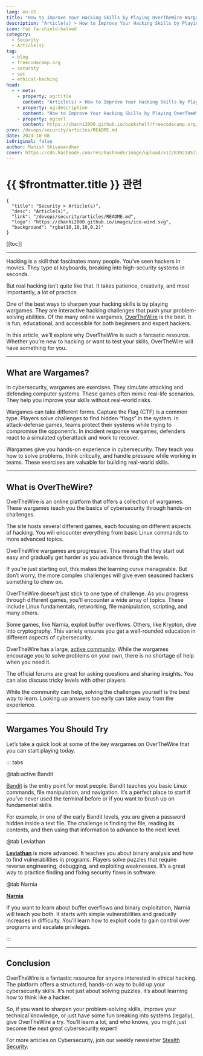 ```yaml
---
lang: en-US
title: "How to Improve Your Hacking Skills by Playing OverTheWire Wargames"
description: "Article(s) > How to Improve Your Hacking Skills by Playing OverTheWire Wargames"
icon: fas fa-shield-halved
category:
  - Security
  - Article(s)
tag:
  - blog
  - freecodecamp.org
  - security
  - sec
  - ethical-hacking
head:
  - - meta:
    - property: og:title
      content: "Article(s) > How to Improve Your Hacking Skills by Playing OverTheWire Wargames"
    - property: og:description
      content: "How to Improve Your Hacking Skills by Playing OverTheWire Wargames"
    - property: og:url
      content: https://chanhi2000.github.io/bookshelf/freecodecamp.org/improve-hacking-skills-by-playing-wargames.html
prev: /devops/security/articles/README.md
date: 2024-10-08
isOriginal: false
author: Manish Shivanandhan
cover: https://cdn.hashnode.com/res/hashnode/image/upload/v1728392145727/bb646db1-f69a-4654-b01c-15fbe94a9c00.png
---
```


# {{ $frontmatter.title }} 관련

```component VPCard
{
  "title": "Security > Article(s)",
  "desc": "Article(s)",
  "link": "/devops/security/articles/README.md",
  "logo": "https://chanhi2000.github.io/images/ico-wind.svg",
  "background": "rgba(10,10,10,0.2)"
}
```

[[toc]]

---

<SiteInfo
  name="How to Improve Your Hacking Skills by Playing OverTheWire Wargames"
  desc="Hacking is a skill that fascinates many people. You’ve seen hackers in movies. They type at keyboards, breaking into high-security systems in seconds. But real hacking isn’t quite like that. It takes patience, creativity, and most importantly, a lot ..."
  url="https://freecodecamp.org/news/improve-hacking-skills-by-playing-wargames"
  logo="https://cdn.freecodecamp.org/universal/favicons/favicon.ico"
  preview="https://cdn.hashnode.com/res/hashnode/image/upload/v1728392145727/bb646db1-f69a-4654-b01c-15fbe94a9c00.png"/>

Hacking is a skill that fascinates many people. You’ve seen hackers in movies. They type at keyboards, breaking into high-security systems in seconds.

But real hacking isn’t quite like that. It takes patience, creativity, and most importantly, a lot of practice.

One of the best ways to sharpen your hacking skills is by playing wargames. They are interactive hacking challenges that push your problem-solving abilities. Of the many online wargames, [<FontIcon icon="fas fa-globe"/>OverTheWire](https://overthewire.org/wargames/) is the best. It is fun, educational, and accessible for both beginners and expert hackers.

In this article, we’ll explore why OverTheWire is such a fantastic resource. Whether you’re new to hacking or want to test your skills, OverTheWire will have something for you.

---

## What are Wargames?

In cybersecurity, wargames are exercises. They simulate attacking and defending computer systems. These games often mimic real-life scenarios. They help you improve your skills without real-world risks.

Wargames can take different forms. Capture the Flag (CTF) is a common type. Players solve challenges to find hidden “flags” in the system. In attack-defense games, teams protect their systems while trying to compromise the opponent’s. In incident response wargames, defenders react to a simulated cyberattack and work to recover.

Wargames give you hands-on experience in cybersecurity. They teach you how to solve problems, think critically, and handle pressure while working in teams. These exercises are valuable for building real-world skills.

---

## What is OverTheWire?

OverTheWire is an online platform that offers a collection of wargames. These wargames teach you the basics of cybersecurity through hands-on challenges.

The site hosts several different games, each focusing on different aspects of hacking. You will encounter everything from basic Linux commands to more advanced topics.

OverTheWire wargames are progressive. This means that they start out easy and gradually get harder as you advance through the levels.

If you’re just starting out, this makes the learning curve manageable. But don’t worry, the more complex challenges will give even seasoned hackers something to chew on.

OverTheWire doesn’t just stick to one type of challenge. As you progress through different games, you’ll encounter a wide array of topics. These include Linux fundamentals, networking, file manipulation, scripting, and many others.

Some games, like Narnia, exploit buffer overflows. Others, like Krypton, dive into cryptography. This variety ensures you get a well-rounded education in different aspects of cybersecurity.

OverTheWire has a large, [<FontIcon icon="fas fa-globe"/>active community](https://overthewire.org/information/chat.html). While the wargames encourage you to solve problems on your own, there is no shortage of help when you need it.

The official forums are great for asking questions and sharing insights. You can also discuss tricky levels with other players.

While the community can help, solving the challenges yourself is the best way to learn. Looking up answers too early can take away from the experience.

---

## Wargames You Should Try

Let’s take a quick look at some of the key wargames on OverTheWire that you can start playing today.

::: tabs

@tab:active Bandit

[Bandit](https://overthewire.org/wargames/bandit/) is the entry point for most people. Bandit teaches you basic Linux commands, file manipulation, and navigation. It’s a perfect place to start if you’ve never used the terminal before or if you want to brush up on fundamental skills.

For example, in one of the early Bandit levels, you are given a password hidden inside a text file. The challenge is finding the file, reading its contents, and then using that information to advance to the next level.

@tab Leviathan

[**Leviathan**](https://overthewire.org/wargames/leviathan/) is more advanced. It teaches you about binary analysis and how to find vulnerabilities in programs. Players solve puzzles that require reverse engineering, debugging, and exploiting weaknesses. It’s a great way to practice finding and fixing security flaws in software.

@tab Narnia

[**Narnia**](https://overthewire.org/wargames/narnia/)

If you want to learn about buffer overflows and binary exploitation, Narnia will teach you both. It starts with simple vulnerabilities and gradually increases in difficulty. You’ll learn how to exploit code to gain control over programs and escalate privileges.

:::

---

## Conclusion

OverTheWire is a fantastic resource for anyone interested in ethical hacking. The platform offers a structured, hands-on way to build up your cybersecurity skills. It’s not just about solving puzzles, it’s about learning how to think like a hacker.

So, if you want to sharpen your problem-solving skills, improve your technical knowledge, or just have some fun breaking into systems (legally), give OverTheWire a try. You’ll learn a lot, and who knows, you might just become the next great cybersecurity expert!

For more articles on Cybersecurity, join our weekly newsletter [<FontIcon icon="fas fa-globe"/>Stealth Security](https://stealthsecurity.sh/).
